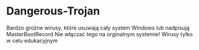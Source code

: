 # Dangerous-Trojan
Bardzo groźne wirusy, które usuwają cały system Windows lub nadpisują MasterBootRecord
Nie włączać tego na orginalnym systemie! 
Wirusy tylko w celu edukacyjnym
